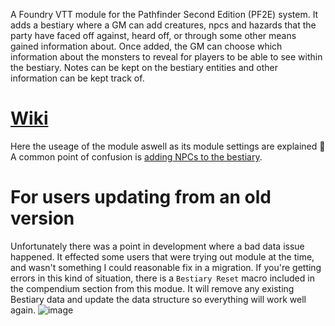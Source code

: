 A Foundry VTT module for the Pathfinder Second Edition (PF2E) system. It adds a bestiary where a GM can add creatures, npcs and hazards that the party have faced off against, heard off, or through some other means gained information about. Once added, the GM can choose which information about the monsters to reveal for players to be able to see within the bestiary. Notes can be kept on the bestiary entities and other information can be kept track of.

# [Wiki](https://github.com/WBHarry/pf2e-bestiary-tracking/wiki)

Here the useage of the module aswell as its module settings are explained 🤖
A common point of confusion is [adding NPCs to the bestiary](https://github.com/WBHarry/pf2e-bestiary-tracking/wiki/Basics#regarding-npcs).

# For users updating from an old version
Unfortunately there was a point in development where a bad data issue happened. It effected some users that were trying out module at the time, and wasn't something I could reasonable fix in a migration.
If you're getting errors in this kind of situation, there is a `Bestiary Reset` macro included in the compendium section from this modue. It will remove any existing Bestiary data and update the data structure so everything will work well again.
![image](https://github.com/user-attachments/assets/77b02c21-6e8a-4ef4-ab61-6bc01edf90a2)
